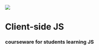 ![](https://raw.githubusercontent.com/garevna/js-samples/gh-pages/images/js_cup_1.png)

# Client-side JS

### courseware for students learning JS
